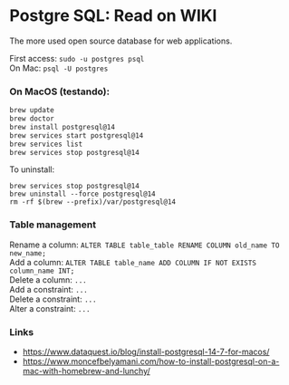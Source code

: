 # Postgre SQL: Read on WIKI

The more used open source database for web applications.

First access: `sudo -u postgres psql`  
On Mac: `psql -U postgres`

### On MacOS (testando):
``` bash
brew update
brew doctor
brew install postgresql@14
brew services start postgresql@14
brew services list
brew services stop postgresql@14
```
To uninstall:
```
brew services stop postgresql@14
brew uninstall --force postgresql@14
rm -rf $(brew --prefix)/var/postgresql@14
```

### Table management

Rename a column: 
`ALTER TABLE table_table RENAME COLUMN old_name TO new_name;`  
Add a column: 
`ALTER TABLE table_name ADD COLUMN IF NOT EXISTS column_name INT;`  
Delete a column: `...`  
Add a constraint: `...`  
Delete a constraint: `...`  
Alter a constraint: `...`  

### Links

* https://www.dataquest.io/blog/install-postgresql-14-7-for-macos/  
* https://www.moncefbelyamani.com/how-to-install-postgresql-on-a-mac-with-homebrew-and-lunchy/  
